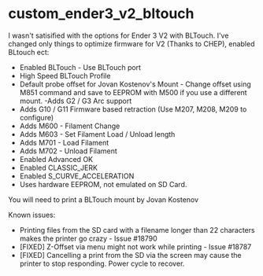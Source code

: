 # custom_ender3_v2_bltouch
I wasn't satisified with the options for Ender 3 V2 with BLTouch. 
I've changed only things to optimize firmware for V2 (Thanks to CHEP), enabled BLtouch ect: 
 - Enabled BLTouch - Use BLTouch port 
 - High Speed BLTouch Profile
 - Default probe offset for Jovan Kostenov's Mount - Change offset using M851 command and save to EEPROM with M500 if you use a different mount.
 -Adds G2 / G3 Arc support
 - Adds G10 / G11 Firmware based retraction (Use M207, M208, M209 to configure)
 - Adds M600 - Filament Change
 - Adds M603 - Set Filament Load / Unload length
 - Adds M701 - Load Filament
 - Adds M702 - Unload Filament
 - Enabled Advanced OK
 - Enabled CLASSIC_JERK
 - Enabled S_CURVE_ACCELERATION
 - Uses hardware EEPROM, not emulated on SD Card.

You will need to print a BLTouch mount by Jovan Kostenov

Known issues:
 - Printing files from the SD card with a filename longer than 22 characters makes the printer go crazy - Issue #18790
 - [FIXED] Z-Offset via menu might not work while printing - Issue #18787
 - [FIXED] Cancelling a print from the SD via the screen may cause the printer to stop responding. Power cycle to recover.
